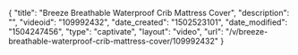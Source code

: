 {
    "title": "Breeze Breathable Waterproof Crib Mattress Cover",
    "description": "",
    "videoid": "109992432",
    "date_created": "1502523101",
    "date_modified": "1504247456",
    "type": "captivate",
    "layout": "video",
    "url": "\/v\/breeze-breathable-waterproof-crib-mattress-cover\/109992432"
}